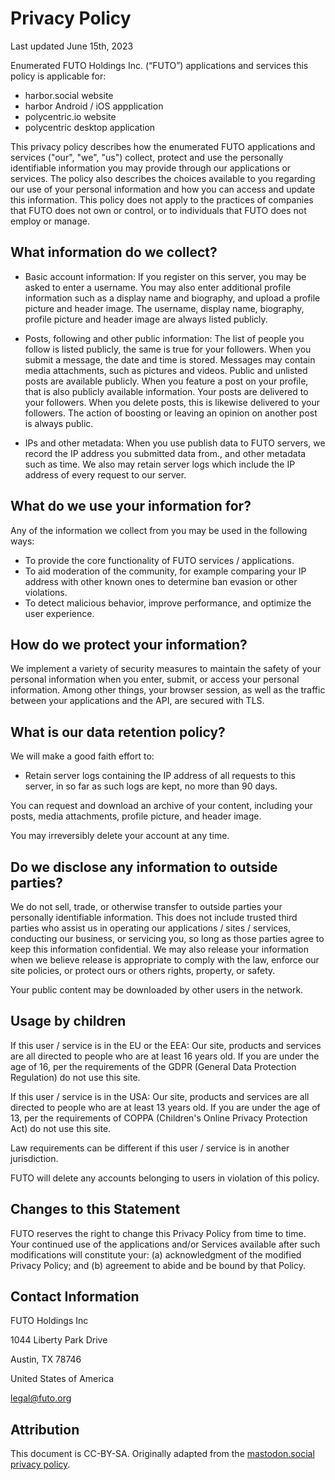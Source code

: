 # Privacy Policy

Last updated June 15th, 2023

Enumerated FUTO Holdings Inc. (“FUTO”) applications and services this policy is applicable for:

* harbor.social website
* harbor Android / iOS appplication
* polycentric.io website
* polycentric desktop application

This privacy policy describes how the enumerated FUTO applications and services ("our", "we", "us") collect, protect and use the personally identifiable information you may provide through our applications or services. The policy also describes the choices available to you regarding our use of your personal information and how you can access and update this information. This policy does not apply to the practices of companies that FUTO does not own or control, or to individuals that FUTO does not employ or manage.

## What information do we collect?

* Basic account information: If you register on this server, you may be asked to enter a username. You may also enter additional profile information such as a display name and biography, and upload a profile picture and header image. The username, display name, biography, profile picture and header image are always listed publicly.

* Posts, following and other public information: The list of people you follow is listed publicly, the same is true for your followers. When you submit a message, the date and time is stored. Messages may contain media attachments, such as pictures and videos. Public and unlisted posts are available publicly. When you feature a post on your profile, that is also publicly available information. Your posts are delivered to your followers. When you delete posts, this is likewise delivered to your followers. The action of boosting or leaving an opinion on another post is always public.

* IPs and other metadata: When you use publish data to FUTO servers, we record the IP address you submitted data from., and other metadata such as time. We also may retain server logs which include the IP address of every request to our server.

## What do we use your information for?

Any of the information we collect from you may be used in the following ways:

* To provide the core functionality of FUTO services / applications.
* To aid moderation of the community, for example comparing your IP address with other known ones to determine ban evasion or other violations.
* To detect malicious behavior, improve performance, and optimize the user experience.

## How do we protect your information?

We implement a variety of security measures to maintain the safety of your personal information when you enter, submit, or access your personal information. Among other things, your browser session, as well as the traffic between your applications and the API, are secured with TLS.

## What is our data retention policy?

We will make a good faith effort to:

* Retain server logs containing the IP address of all requests to this server, in so far as such logs are kept, no more than 90 days.

You can request and download an archive of your content, including your posts, media attachments, profile picture, and header image.

You may irreversibly delete your account at any time.

## Do we disclose any information to outside parties?

We do not sell, trade, or otherwise transfer to outside parties your personally identifiable information. This does not include trusted third parties who assist us in operating our applications / sites / services, conducting our business, or servicing you, so long as those parties agree to keep this information confidential. We may also release your information when we believe release is appropriate to comply with the law, enforce our site policies, or protect ours or others rights, property, or safety.

Your public content may be downloaded by other users in the network.

## Usage by children

If this user / service is in the EU or the EEA: Our site, products and services are all directed to people who are at least 16 years old. If you are under the age of 16, per the requirements of the GDPR (General Data Protection Regulation) do not use this site.

If this user / service is in the USA: Our site, products and services are all directed to people who are at least 13 years old. If you are under the age of 13, per the requirements of COPPA (Children's Online Privacy Protection Act) do not use this site.

Law requirements can be different if this user / service is in another jurisdiction.

FUTO will delete any accounts belonging to users in violation of this policy.

## Changes to this Statement

FUTO reserves the right to change this Privacy Policy from time to time. Your continued use of the applications and/or Services available after such modifications will constitute your: (a) acknowledgment of the modified Privacy Policy; and (b) agreement to abide and be bound by that Policy.

## Contact Information

FUTO Holdings Inc

1044 Liberty Park Drive

Austin, TX 78746

United States of America

legal@futo.org

## Attribution

This document is CC-BY-SA. Originally adapted from the [mastodon.social privacy policy](https://mastodon.social/privacy-policy).

